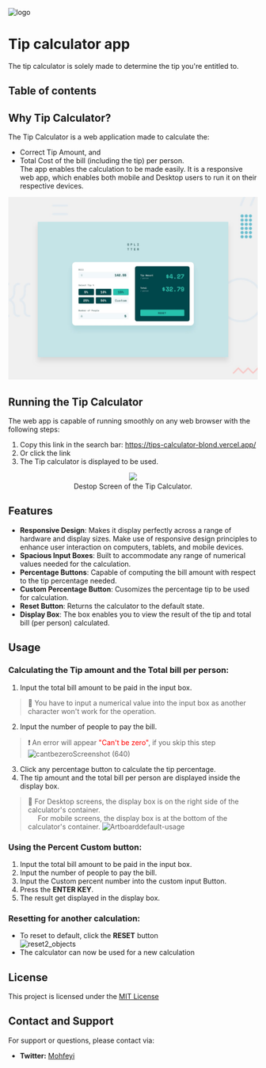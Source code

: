 ![logo](https://github.com/mustafaalameen/Tips-Calculator/assets/70868527/c23af591-8b34-46ea-9d93-b8ca1aac2c33)
# Tip calculator app
The tip calculator is solely made to determine the tip you're entitled to.

## Table of contents

## Why Tip Calculator?
The Tip Calculator is a web application made to calculate the:
-  Correct Tip Amount, and
-  Total Cost of the bill (including the tip) per person.\
The app enables the calculation to be made easily. It is a responsive web app, which enables both mobile and Desktop users to run it on their respective devices.


![Design preview for the Tip calculator app coding challenge](./design/desktop-preview.jpg)


## Running the Tip Calculator
The web app is capable of running smoothly on any web browser with the following steps:
1.  Copy this link in the search bar: https://tips-calculator-blond.vercel.app/
2.  Or click the link 
3. The Tip calculator is displayed to be used.

<figure align="center">
  <img src="https://github.com/mustafaalameen/Tips-Calculator/assets/70868527/756499fc-62a6-491a-8dd2-1abe68699d5e"/>
  <figcaption >Destop Screen of the Tip Calculator.</figcaption>
</figure>

## Features
- **Responsive Design**: Makes it display perfectly across a range of hardware and display sizes. Make use of responsive design principles to enhance user interaction on computers, tablets, and mobile devices.
- **Spacious Input Boxes**: Built to accommodate any range of numerical values needed for the calculation.
- **Percentage Buttons**: Capable of computing the bill amount with respect to the tip percentage needed.
- **Custom Percentage Button**: Cusomizes the percentage tip to be used for calculation.
- **Reset Button**: Returns the calculator to the default state.
- **Display Box**: The box enables you to view the result of the tip and  total bill (per person) calculated.

## Usage
### Calculating the Tip amount and the Total bill per person:
  1.  Input the total bill amount to be paid in the input box.
   > **📘** You have to input a numerical value into the input box as another character won't work for the operation.
  2.  Input the number of people to pay the bill.
  >  **❗** An error will appear <span style="color: red;">"Can't be zero"</span>, if you skip this step\
![cantbezeroScreenshot (640)](https://github.com/mustafaalameen/Tips-Calculator/assets/70868527/69b0539a-8b0e-43f8-867f-d9ccbd4e095d)


  3.  Click any percentage button to calculate the tip percentage.
  4.  The tip amount and the total bill per person are displayed inside the display box.
   >  **📘** For Desktop screens, the display box is on the right side of the calculator's container.\
   &nbsp;&nbsp;&nbsp;&nbsp;&nbsp;For mobile screens, the display box is at the bottom of the calculator's container.
![Artboarddefault-usage](https://github.com/mustafaalameen/Tips-Calculator/assets/70868527/098d9509-f2c6-4bd9-a11d-0d3ed928a330)

### Using the Percent Custom button:
  1.  Input the total bill amount to be paid in the input box.
  2.  Input  the number of people to pay the bill.
  3.  Input the Custom percent number into the custom input Button.
  4.  Press the **ENTER KEY**.
  5.  The result get displayed in the display box.

### Resetting for another calculation:
-  To reset to default, click the **RESET** button\
![reset2_objects](https://github.com/mustafaalameen/Tips-Calculator/assets/70868527/cec8416c-8fc8-4535-98ad-4a4f87ef9c23)
- The calculator can now be used for a new calculation
## License
This project is licensed under the [MIT License](Tips-Calculator/LICENSE)
## Contact and Support
For support or questions, please contact via:
-  **Twitter:**  [Mohfeyi](https://twitter.com/Mohfeyi)
